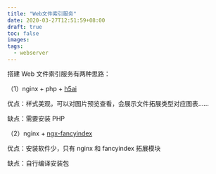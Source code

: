 ```yaml
---
title: "Web文件索引服务"
date: 2020-03-27T12:51:59+08:00
draft: true
toc: false
images:
tags: 
  - webserver
---
```


搭建 Web 文件索引服务有两种思路：

（1）nginx + php + [h5ai](https://github.com/lrsjng/h5ai)

优点：样式美观，可以对图片预览查看，会展示文件拓展类型对应图表……

缺点：需要安装 PHP

（2）nginx + [ngx-fancyindex](https://github.com/aperezdc/ngx-fancyindex)

优点：安装软件少，只有 nginx 和 fancyindex 拓展模块

缺点：自行编译安装包